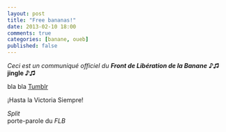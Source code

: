```yaml
---
layout: post
title: "Free bananas!"
date: 2013-02-10 18:00
comments: true
categories: [banane, oueb]
published: false
---
```

_Ceci est un communiqué officiel du __Front de Libération de la Banane___
__♪♫ jingle ♪♫__

bla bla [Tumblr](http://lflb.tumblr.com/tagged/banane)

¡Hasta la Victoria Siempre!

_Split_  
porte-parole du _FLB_
